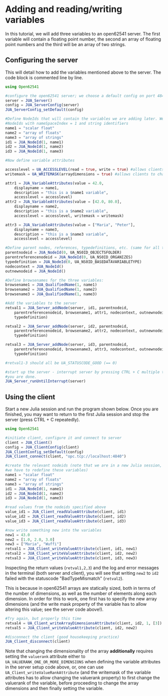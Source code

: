 # Adding and reading/writing variables

In this tutorial, we will add three variables to an open62541 server. The first 
variable will contain a floating point number, the second an array of floating 
point numbers and the third will be an array of two strings.

## Configuring the server
This will detail how to add the variables mentioned above to the server. The 
code block is commented line by line.

```julia
using Open62541

#configure the open62541 server; we choose a default config on port 4840.
server = JUA_Server()
config = JUA_ServerConfig(server)
JUA_ServerConfig_setDefault(config)

#Define NodeIds that will contain the variables we are adding later. We define 
#NodeIds with nameSpaceIndex = 1 and string identifiers
name1 = "scalar float"
name2 = "array of floats"
name3 = "array of strings"
id1 = JUA_NodeId(1, name1)
id2 = JUA_NodeId(1, name2)
id3 = JUA_NodeId(1, name3)

#Now define variable attributes

accesslevel = UA_ACCESSLEVEL(read = true, write = true) #allows clients to read/write the value of a variable
writemask = UA_WRITEMASK(arraydimensions = true) #allows clients to change the array dimensions of a variable

attr1 = JUA_VariableAttributes(value = 42.0,
    displayname = name1,
    description = "this is a $name1 variable",
    accesslevel = accesslevel)
attr2 = JUA_VariableAttributes(value = [42.0, 80.0],
    displayname = name2,
    description = "this is a $name2 variable",
    accesslevel = accesslevel, writemask = writemask)

attr3 = JUA_VariableAttributes(value = ["Maria", "Peter"],
    displayname = name3,
    description = "this is a $name3 variable",
    accesslevel = accesslevel)

#Define parent nodes, references, typedefinitions, etc. (same for all three variables)
parentnodeid = JUA_NodeId(0, UA_NS0ID_OBJECTSFOLDER)
parentreferencenodeid = JUA_NodeId(0, UA_NS0ID_ORGANIZES)
typedefinition = JUA_NodeId(0, UA_NS0ID_BASEDATAVARIABLETYPE)
nodecontext = JUA_NodeId()
outnewnodeid = JUA_NodeId()

#Define browsenames for the three variables:
browsename1 = JUA_QualifiedName(1, name1)
browsename2 = JUA_QualifiedName(1, name2)
browsename3 = JUA_QualifiedName(1, name3)

#Add the variables to the server
retval1 = JUA_Server_addNode(server, id1, parentnodeid,
    parentreferencenodeid, browsename1, attr1, nodecontext, outnewnodeid, 
    typedefinition)

retval2 = JUA_Server_addNode(server, id2, parentnodeid,
    parentreferencenodeid, browsename2, attr2, nodecontext, outnewnodeid, 
    typedefinition)

retval3 = JUA_Server_addNode(server, id3, parentnodeid,
    parentreferencenodeid, browsename3, attr3, nodecontext, outnewnodeid, 
    typedefinition)

#retval1-3 should all be UA_STATUSCODE_GOOD (== 0)

#start up the server - interrupt server by pressing CTRL + C multiple times when 
#you are done.
JUA_Server_runUntilInterrupt(server)
```

## Using the client
Start a new Julia session and run the program shown below. Once you are finished, 
you may want to return to the first Julia session and stop the server (press 
CTRL + C repeatedly).

```julia
using Open62541

#initiate client, configure it and connect to server
client = JUA_Client()
config = JUA_ClientConfig(client)
JUA_ClientConfig_setDefault(config)
JUA_Client_connect(client, "opc.tcp://localhost:4840")

#create the relevant nodeids (note that we are in a new Julia session, therefore,
#we have to redefine these variables)
name1 = "scalar float"
name2 = "array of floats"
name3 = "array of strings"
id1 = JUA_NodeId(1, name1)
id2 = JUA_NodeId(1, name2)
id3 = JUA_NodeId(1, name3)

#read values from the nodeids specified above
value_id1 = JUA_Client_readValueAttribute(client, id1)
value_id2 = JUA_Client_readValueAttribute(client, id2)
value_id3 = JUA_Client_readValueAttribute(client, id3)

#now write something new into the variables
new1 = 43.0
new2 = [1.0, 2.0, 3.0]
new3 = ["Maria", "Wuffi"]
retval1 = JUA_Client_writeValueAttribute(client, id1, new1)
retval2 = JUA_Client_writeValueAttribute(client, id2, new2)
retval3 = JUA_Client_writeValueAttribute(client, id3, new3)
```

Inspecting the return values (`retval1,2,3`) and the log and error messages in the 
terminal (both server and client), you will see that writing `new2` to `id2` 
failed with the statuscode "BadTypeMismatch" (`retval2`). 

This is because in open62541 arrays are statically sized, both in terms of the 
number of dimensions, as well as the number of elements along each dimension. 
In order for this to work, one first has to specify the new array dimensions 
(and the write mask property of the variable has to allow altering this value; 
see the server code above!).

```julia
#Try again, but properly this time
retval4 = UA_Client_writeArrayDimensionsAttribute(client, id2, 1, [3])
retval5 = JUA_Client_writeValueAttribute(client, id2, new2)

#disconnect the client (good housekeeping practice)
JUA_Client_disconnect(client)
```

Note that changing the dimensionality of the array **additionally** requires 
setting the `valuerank` attribute either to `UA_VALUERANK_ONE_OR_MORE_DIMENSIONS` 
when defining the variable attributes in the server setup code above, or, one 
can use `UA_Client_writeValueRankAttribute` (and the writemask of the variable 
 attributes has to allow changing the valuerank property) to first change the 
 valuerank of the variable, before proceeding to change the array dimensions and 
 then finally setting the variable.
